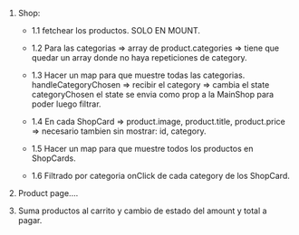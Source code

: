 1. Shop:
    - 1.1 fetchear los productos. SOLO EN MOUNT. <DONE>
    - 1.2 Para las categorias => array de product.categories => tiene que quedar un array donde no haya
          repeticiones de category. <DONE>
    - 1.3 Hacer un map para que muestre todas las categorias. <DONE>
        handleCategoryChosen => recibir el category => cambia el state categoryChosen
        el state se envia como prop a la MainShop para poder luego filtrar.


    - 1.4 En cada ShopCard => product.image, product.title, product.price => necesario tambien sin 
          mostrar: id, category.
    - 1.5 Hacer un map para que muestre todos los productos en ShopCards.
    - 1.6 Filtrado por categoria onClick de cada category de los ShopCard.

2. Product page....

3. Suma productos al carrito y cambio de estado del amount y total a pagar.


